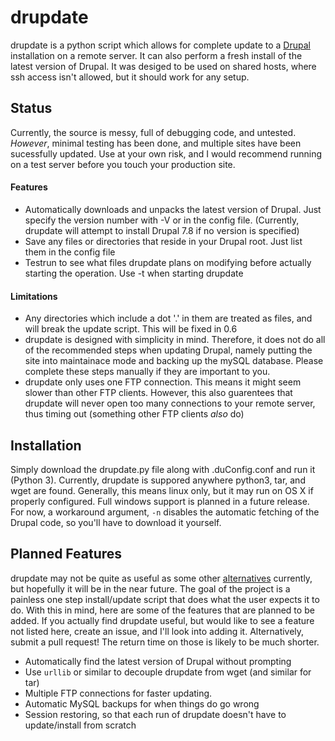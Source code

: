 # drupdate #

drupdate is a python script which allows for complete update to a [Drupal](http://www.drupal.org) installation on a remote server.  It can also perform a fresh install of the latest version of Drupal.  It was desiged to be used on shared hosts, where ssh access isn't allowed, but it should work for any setup.

## Status ##

Currently, the source is messy, full of debugging code, and untested.  _However_, minimal testing has been done, and multiple sites have been sucessfully updated.  Use at your own risk, and I would recommend running on a test server before you touch your production site.

#### Features ####

+ Automatically downloads and unpacks the latest version of Drupal.  Just specify the version number with -V or in the config file.  (Currently, drupdate will attempt to install Drupal 7.8 if no version is specified)
+ Save any files or directories that reside in your Drupal root.  Just list them in the config file
+ Testrun to see what files drupdate plans on modifying before actually starting the operation.  Use -t when starting drupdate

#### Limitations ####

+ Any directories which include a dot '.' in them are treated as files, and will break the update script.  This will be fixed in 0.6
+ drupdate is designed with simplicity in mind.  Therefore, it does not do all of the recommended steps when updating Drupal, namely putting the site into maintainace mode and backing up the mySQL database.  Please complete these steps manually if they are important to you.
+ drupdate only uses one FTP connection.  This means it might seem slower than other FTP clients.  However, this also guarentees that drupdate will never open too many connections to your remote server, thus timing out (something other FTP clients _also_ do)

## Installation ##

Simply download the drupdate.py file along with .duConfig.conf and run it (Python 3).  Currently, drupdate is suppored anywhere python3, tar, and wget are found.  Generally, this means linux only, but it may run on OS X if properly configured.  Full windows support is planned in a future release.  For now, a workaround argument, `-n` disables the automatic fetching of the Drupal code, so you'll have to download it yourself.

## Planned Features ##

drupdate may not be quite as useful as some other [alternatives](http://drush.ws) currently, but hopefully it will be in the near future.  The goal of the project is a painless one step install/update script that does what the user expects it to do.  With this in mind, here are some of the features that are planned to be added.  If you actually find drupdate useful, but would like to see a feature not listed here, create an issue, and I'll look into adding it.  Alternatively, submit a pull request!  The return time on those is likely to be much shorter.

+ Automatically find the latest version of Drupal without prompting
+ Use `urllib` or similar to decouple drupdate from wget (and similar for tar)
+ Multiple FTP connections for faster updating.
+ Automatic MySQL backups for when things do go wrong
+ Session restoring, so that each run of drupdate doesn't have to update/install from scratch
